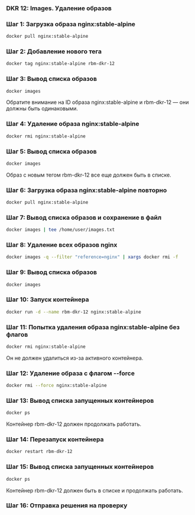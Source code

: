 ### DKR 12: Images. Удаление образов

### Шаг 1: Загрузка образа nginx:stable-alpine

```bash
docker pull nginx:stable-alpine
```

### Шаг 2: Добавление нового тега

```bash
docker tag nginx:stable-alpine rbm-dkr-12
```

### Шаг 3: Вывод списка образов

```bash
docker images
```

Обратите внимание на ID образа nginx:stable-alpine и rbm-dkr-12 — они должны быть одинаковыми.

### Шаг 4: Удаление образа nginx:stable-alpine

```bash
docker rmi nginx:stable-alpine
```

### Шаг 5: Вывод списка образов

```bash
docker images
```

Образ с новым тегом rbm-dkr-12 все еще должен быть в списке.

### Шаг 6: Загрузка образа nginx:stable-alpine повторно

```bash
docker pull nginx:stable-alpine
```

### Шаг 7: Вывод списка образов и сохранение в файл

```bash
docker images | tee /home/user/images.txt
```

### Шаг 8: Удаление всех образов nginx

```bash
docker images -q --filter "reference=nginx" | xargs docker rmi -f
```

### Шаг 9: Вывод списка образов

```bash
docker images
```

### Шаг 10: Запуск контейнера

```bash
docker run -d --name rbm-dkr-12 nginx:stable-alpine
```

### Шаг 11: Попытка удаления образа nginx:stable-alpine без флагов

```bash
docker rmi nginx:stable-alpine
```

Он не должен удалиться из-за активного контейнера.

### Шаг 12: Удаление образа с флагом --force

```bash
docker rmi --force nginx:stable-alpine
```

### Шаг 13: Вывод списка запущенных контейнеров

```bash
docker ps
```

Контейнер rbm-dkr-12 должен продолжать работать.

### Шаг 14: Перезапуск контейнера

```bash
docker restart rbm-dkr-12
```

### Шаг 15: Вывод списка запущенных контейнеров

```bash
docker ps
```

Контейнер rbm-dkr-12 должен быть в списке и продолжать работать.

### Шаг 16: Отправка решения на проверку